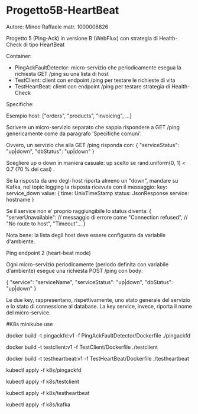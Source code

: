 # Progetto5B-HeartBeat
 
Autore: Mineo Raffaele matr. 1000008826

Progetto 5 (Ping-Ack) in versione B (WebFlux) con strategia di Health-Check di tipo HeartBeat

Container:
- PingAckFaultDetector: micro-servizio che periodicamente esegua la richiesta GET /ping su una lista di host
- TestClient: client con endpoint /ping per testare le richieste di vita
- TestHeartBeat: client con endpoint /ping per testare strategia di Health-Check

Specifiche:

Esempio host:
["orders", "products", "invoicing", ...]

Scrivere un micro-servizio separato che sappia rispondere a GET /ping genericamente come da paragrafo 'Specifiche comuni'.

Ovvero, un servizio che alla GET /ping risponda con:
{
"serviceStatus": "up|down",
"dbStatus": "up|down"
}

Scegliere up o down in maniera casuale: up scelto se rand.uniform(0, 1) < 0.7 (70 % dei casi) .

Se la risposta da uno degli host riporta almeno un "down", mandare su Kafka, nel topic logging la risposta ricevuta con il messaggio:
key: service_down
value: {
time: UnixTimeStamp
status: JsonResponse
service: hostname
}

Se il service non e' proprio raggiungibile lo status diventa:
{
"serverUnavailable": // messaggio di errore come "Connection refused",
// "No route to host", "Timeout"...
}

Nota bene: la lista degli host deve essere configurata da variabile d'ambiente.

Ping endpoint 2 (heart-beat mode)

Ogni micro-servizio periodicamente (periodo definita con variabile d'ambiente) esegue una richiesta POST /ping con body:

{
"service": "serviceName",
"serviceStatus": "up|down",
"dbStatus": "up|down"
}

Le due key, rappresentano, rispettivamente, uno stato generale del servizio e lo stato di connessione al database. La key service, invece, riporta
il nome del micro-service.

#K8s minikube use

docker build -t pingackfd:v1 -f PingAckFaultDetector/Dockerfile ./pingackfd

docker build -t testclient:v1 -f TestClient/Dockerfile ./testclient

docker build -t testheartbeat:v1 -f TestHeartBeat/Dockerfile ./testheartbeat

kubectl apply -f k8s/pingackfd

kubectl apply -f k8s/testclient

kubectl apply -f k8s/testheartbeat

kubectl apply -f k8s/kafka
